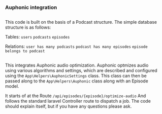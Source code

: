 <p align="center"><h3>Auphonic integration</h3></p>

##
This code is built on the basis of a Podcast structure. The simple database structure is as follows:

Tables:
`users`
`podcasts`
`episodes`

Relations:
`user has many podcasts`
`podcast has many episodes`
`episode belongs to podcast`

##
This integrates Auphonic audio optimization. Auphonic optmizes audio using various algorithms and settings, which are described and configured using the `App\Helpers\AuphonicSettings` class. This class can then be passed along to the `App\Helpers\Auphonic` class along with an Episode model.

It starts of at the Route `/api/episodes/{episode}/optimize-audio` And follows the standard laravel Controller route to dispatch a job. The code should explain itself, but if you have any questions please ask.
